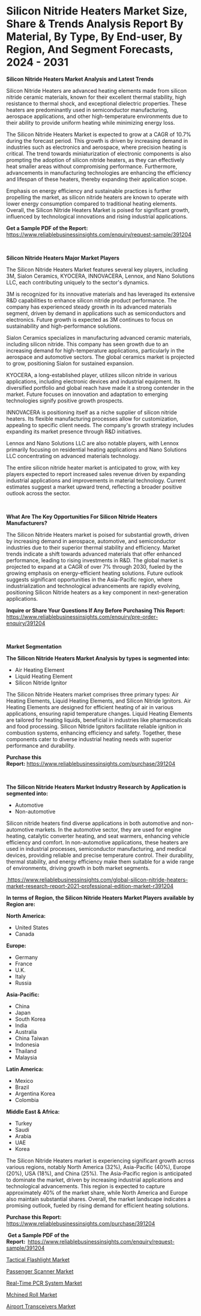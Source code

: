 <p><h1>Silicon Nitride Heaters Market Size, Share & Trends Analysis Report By Material, By Type, By End-user, By Region, And Segment Forecasts, 2024 - 2031</h1></p><p><strong>Silicon Nitride Heaters Market Analysis and Latest Trends</strong></p>
<p><p>Silicon Nitride Heaters are advanced heating elements made from silicon nitride ceramic materials, known for their excellent thermal stability, high resistance to thermal shock, and exceptional dielectric properties. These heaters are predominantly used in semiconductor manufacturing, aerospace applications, and other high-temperature environments due to their ability to provide uniform heating while minimizing energy loss. </p><p>The Silicon Nitride Heaters Market is expected to grow at a CAGR of 10.7% during the forecast period. This growth is driven by increasing demand in industries such as electronics and aerospace, where precision heating is critical. The trend towards miniaturization of electronic components is also prompting the adoption of silicon nitride heaters, as they can effectively heat smaller areas without compromising performance. Furthermore, advancements in manufacturing technologies are enhancing the efficiency and lifespan of these heaters, thereby expanding their application scope. </p><p>Emphasis on energy efficiency and sustainable practices is further propelling the market, as silicon nitride heaters are known to operate with lower energy consumption compared to traditional heating elements. Overall, the Silicon Nitride Heaters Market is poised for significant growth, influenced by technological innovations and rising industrial applications.</p></p>
<p><strong>Get a Sample PDF of the Report:&nbsp;</strong> <a href="https://www.reliablebusinessinsights.com/enquiry/request-sample/391204?utm_campaign=57&utm_medium=2&utm_source=Github&utm_content=ia&utm_term=30102024&utm_id=silicon-nitride-heaters">https://www.reliablebusinessinsights.com/enquiry/request-sample/391204</a></p>
<p>&nbsp;</p>
<p><strong>Silicon Nitride Heaters Major Market Players</strong></p>
<p><p>The Silicon Nitride Heaters Market features several key players, including 3M, Sialon Ceramics, KYOCERA, INNOVACERA, Lennox, and Nano Solutions LLC, each contributing uniquely to the sector's dynamics.</p><p>3M is recognized for its innovative materials and has leveraged its extensive R&D capabilities to enhance silicon nitride product performance. The company has experienced steady growth in its advanced materials segment, driven by demand in applications such as semiconductors and electronics. Future growth is expected as 3M continues to focus on sustainability and high-performance solutions.</p><p>Sialon Ceramics specializes in manufacturing advanced ceramic materials, including silicon nitride. This company has seen growth due to an increasing demand for high-temperature applications, particularly in the aerospace and automotive sectors. The global ceramics market is projected to grow, positioning Sialon for sustained expansion.</p><p>KYOCERA, a long-established player, utilizes silicon nitride in various applications, including electronic devices and industrial equipment. Its diversified portfolio and global reach have made it a strong contender in the market. Future focuses on innovation and adaptation to emerging technologies signify positive growth prospects.</p><p>INNOVACERA is positioning itself as a niche supplier of silicon nitride heaters. Its flexible manufacturing processes allow for customization, appealing to specific client needs. The company's growth strategy includes expanding its market presence through R&D initiatives.</p><p>Lennox and Nano Solutions LLC are also notable players, with Lennox primarily focusing on residential heating applications and Nano Solutions LLC concentrating on advanced materials technology.</p><p>The entire silicon nitride heater market is anticipated to grow, with key players expected to report increased sales revenue driven by expanding industrial applications and improvements in material technology. Current estimates suggest a market upward trend, reflecting a broader positive outlook across the sector.</p></p>
<p>&nbsp;</p>
<p><strong>What Are The Key Opportunities For Silicon Nitride Heaters Manufacturers?</strong></p>
<p><p>The Silicon Nitride Heaters market is poised for substantial growth, driven by increasing demand in aerospace, automotive, and semiconductor industries due to their superior thermal stability and efficiency. Market trends indicate a shift towards advanced materials that offer enhanced performance, leading to rising investments in R&D. The global market is projected to expand at a CAGR of over 7% through 2030, fueled by the growing emphasis on energy-efficient heating solutions. Future outlook suggests significant opportunities in the Asia-Pacific region, where industrialization and technological advancements are rapidly evolving, positioning Silicon Nitride heaters as a key component in next-generation applications.</p></p>
<p><strong>Inquire or Share Your Questions If Any Before Purchasing This Report:</strong> <a href="https://www.reliablebusinessinsights.com/enquiry/pre-order-enquiry/391204?utm_campaign=57&utm_medium=2&utm_source=Github&utm_content=ia&utm_term=30102024&utm_id=silicon-nitride-heaters">https://www.reliablebusinessinsights.com/enquiry/pre-order-enquiry/391204</a></p>
<p>&nbsp;</p>
<p><strong>Market Segmentation</strong></p>
<p><strong>The Silicon Nitride Heaters Market Analysis by types is segmented into:</strong></p>
<p><ul><li>Air Heating Element</li><li>Liquid Heating Element</li><li>Silicon Nitride Ignitor</li></ul></p>
<p><p>The Silicon Nitride Heaters market comprises three primary types: Air Heating Elements, Liquid Heating Elements, and Silicon Nitride Ignitors. Air Heating Elements are designed for efficient heating of air in various applications, ensuring rapid temperature changes. Liquid Heating Elements are tailored for heating liquids, beneficial in industries like pharmaceuticals and food processing. Silicon Nitride Ignitors facilitate reliable ignition in combustion systems, enhancing efficiency and safety. Together, these components cater to diverse industrial heating needs with superior performance and durability.</p></p>
<p><strong>Purchase this Report:&nbsp;</strong><a href="https://www.reliablebusinessinsights.com/purchase/391204?utm_campaign=57&utm_medium=2&utm_source=Github&utm_content=ia&utm_term=30102024&utm_id=silicon-nitride-heaters">https://www.reliablebusinessinsights.com/purchase/391204</a></p>
<p>&nbsp;</p>
<p><strong>The Silicon Nitride Heaters Market Industry Research by Application is segmented into:</strong></p>
<p><ul><li>Automotive</li><li>Non-automotive</li></ul></p>
<p><p>Silicon nitride heaters find diverse applications in both automotive and non-automotive markets. In the automotive sector, they are used for engine heating, catalytic converter heating, and seat warmers, enhancing vehicle efficiency and comfort. In non-automotive applications, these heaters are used in industrial processes, semiconductor manufacturing, and medical devices, providing reliable and precise temperature control. Their durability, thermal stability, and energy efficiency make them suitable for a wide range of environments, driving growth in both market segments.</p></p>
<p><a href="https://www.reliablebusinessinsights.com/global-silicon-nitride-heaters-market-research-report-2021-professional-edition-market-r391204?utm_campaign=57&utm_medium=2&utm_source=Github&utm_content=ia&utm_term=30102024&utm_id=silicon-nitride-heaters">&nbsp;https://www.reliablebusinessinsights.com/global-silicon-nitride-heaters-market-research-report-2021-professional-edition-market-r391204</a></p>
<p><strong>In terms of Region, the Silicon Nitride Heaters Market Players available by Region are:</strong></p>
<p>
    <p> <strong> North America: </strong>
        <ul>
            <li>United States</li>
            <li>Canada</li>
        </ul>
        </p> 
    <p> <strong> Europe: </strong>
        <ul>
            <li>Germany</li>
            <li>France</li>
            <li>U.K.</li>
            <li>Italy</li>
            <li>Russia</li>
        </ul>
        </p> 
    <p> <strong> Asia-Pacific: </strong>
        <ul>
            <li>China</li>
            <li>Japan</li>
            <li>South Korea</li>
            <li>India</li>
            <li>Australia</li>
            <li>China Taiwan</li>
            <li>Indonesia</li>
            <li>Thailand</li>
            <li>Malaysia</li>
        </ul>
        </p> 
    <p> <strong> Latin America: </strong>
        <ul>
            <li>Mexico</li>
            <li>Brazil</li>
            <li>Argentina Korea</li>
            <li>Colombia</li>
        </ul>
        </p> 
    <p> <strong> Middle East & Africa: </strong>
        <ul>
            <li>Turkey</li>
            <li>Saudi</li>
            <li>Arabia</li>
            <li>UAE</li>
            <li>Korea</li>
        </ul>
    </p>
    </p>
<p><p>The Silicon Nitride Heaters market is experiencing significant growth across various regions, notably North America (32%), Asia-Pacific (40%), Europe (20%), USA (18%), and China (25%). The Asia-Pacific region is anticipated to dominate the market, driven by increasing industrial applications and technological advancements. This region is expected to capture approximately 40% of the market share, while North America and Europe also maintain substantial shares. Overall, the market landscape indicates a promising outlook, fueled by rising demand for efficient heating solutions.</p></p>
<p><strong>Purchase this Report: </strong><a href="https://www.reliablebusinessinsights.com/purchase/391204?utm_campaign=57&utm_medium=2&utm_source=Github&utm_content=ia&utm_term=30102024&utm_id=silicon-nitride-heaters">https://www.reliablebusinessinsights.com/purchase/391204</a></p>
<p>&nbsp;<strong>Get a Sample PDF of the Report:&nbsp;&nbsp;</strong><a href="https://www.reliablebusinessinsights.com/enquiry/request-sample/391204?utm_campaign=57&utm_medium=2&utm_source=Github&utm_content=ia&utm_term=30102024&utm_id=silicon-nitride-heaters">https://www.reliablebusinessinsights.com/enquiry/request-sample/391204</a></p>
<p><strong></strong></p>
<p><p><a href="https://www.linkedin.com/pulse/influencing-factors-tactical-flashlight-market-insights-1aqlc?utm_campaign=57&utm_medium=2&utm_source=Github&utm_content=ia&utm_term=30102024&utm_id=silicon-nitride-heaters">Tactical Flashlight Market</a></p><p><a href="https://issuu.com/reportprime-2/docs/passenger-scanner-market-size-2030._e06755e9690dd2?utm_campaign=57&utm_medium=2&utm_source=Github&utm_content=ia&utm_term=30102024&utm_id=silicon-nitride-heaters">Passenger Scanner Market</a></p><p><a href="https://www.linkedin.com/pulse/real-time-pcr-system-market-outlook-share-analysis-growth-3fnkf?utm_campaign=57&utm_medium=2&utm_source=Github&utm_content=ia&utm_term=30102024&utm_id=silicon-nitride-heaters">Real-Time PCR System Market</a></p><p><a href="https://github.com/tenoreduwagley4rt/Market-Research-Report-List-1/blob/main/mchined-roll-market.md?utm_campaign=57&utm_medium=2&utm_source=Github&utm_content=ia&utm_term=30102024&utm_id=silicon-nitride-heaters">Mchined Roll Market</a></p><p><a href="https://issuu.com/reportprime-2/docs/airport-transceivers-market-size-20_191ff90d3e9bac?utm_campaign=57&utm_medium=2&utm_source=Github&utm_content=ia&utm_term=30102024&utm_id=silicon-nitride-heaters">Airport Transceivers Market</a></p></p>